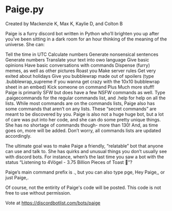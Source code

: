 # Paige.py
Created by Mackenzie K, Max K, Kaylie D, and Colton B

Paige is a furry discord bot written in Python who’ll brighten you up after you’ve been sitting in a dark room for an hour thinking of the meaning of the universe. She can:

Tell the time in UTC
Calculate numbers
Generate nonsensical sentences
Generate numbers
Translate your text into owo language
Give basic opinions
Have basic conversations with commands
Dispense (furry) memes, as well as other pictures
Roast you
Make server rules
Get very exited about holidays
Give you bubblewrap made out of spoilers (type .bubblewrap_supreme if you wanna get crazy with the 10x10 bubblewrap sheet in an embed)
Kick someone on command
Plus Much more stuff!
Paige is primarily SFW but does have a few NSFW commands as well. Type .paigecommands for the regular commands list, and .help for help on all the lists. While most commands are on the commands lists, Paige also has some commands that aren’t on any lists. These “secret commands” are meant to be discovered by you. Paige is also not a huge huge bot, but a lot of care was put into her code, and she can do some pretty unique things. She has no shortage of commands though- more than 130! And, as time goes on, more will be added. Don’t worry, all commands lists are updated accordingly.

The ultimate goal was to make Paige a friendly, “relatable” bot that anyone can use and talk to. She has quirks and unusual things you don’t usually see with discord bots. For instance, when’s the last time you saw a bot with the status “Listening to 4Vögel - 3.75 Billion Pieces of Toast 🔭️”?

Paige’s main command prefix is ., but you can also type pge, Hey Paige,, or just Paige,.

Of course, not the entirity of Paige's code will be posted. This code is not free to use without permission. 

Vote at https://discordbotlist.com/bots/paige 

